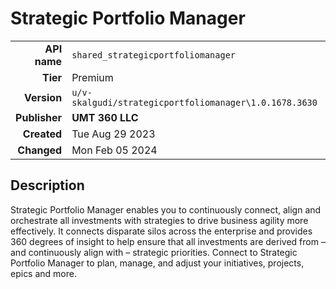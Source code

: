 # Strategic Portfolio Manager
| | |
|-:|-|
|**API name**|`shared_strategicportfoliomanager`|
|**Tier**|Premium|
|**Version**|`u/v-skalgudi/strategicportfoliomanager\1.0.1678.3630`|
|**Publisher**|**UMT 360 LLC**|
|**Created**|Tue Aug 29 2023|
|**Changed**|Mon Feb 05 2024|

## Description
Strategic Portfolio Manager enables you to continuously connect, align and orchestrate all investments with strategies to drive business agility more effectively. It connects disparate silos across the enterprise and provides 360 degrees of insight to help ensure that all investments are derived from – and continuously align with – strategic priorities. Connect to Strategic Portfolio Manager to plan, manage, and adjust your initiatives, projects, epics and more.
